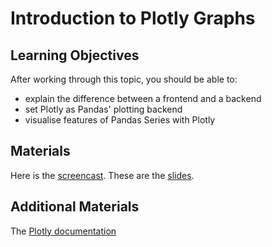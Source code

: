 # Introduction to Plotly Graphs

## Learning Objectives

After working through this topic, you should be able to:

- explain the difference between a frontend and a backend
- set Plotly as Pandas' plotting backend
- visualise features of Pandas Series with Plotly

## Materials

Here is the
[screencast](https://electure.uni-bonn.de/static/mh_default_org/engage-player/xxx).
These are the [slides](plotly_graphs-plotly_intro.pdf).

## Additional Materials

The [Plotly documentation](https://plotly.com/python/)
